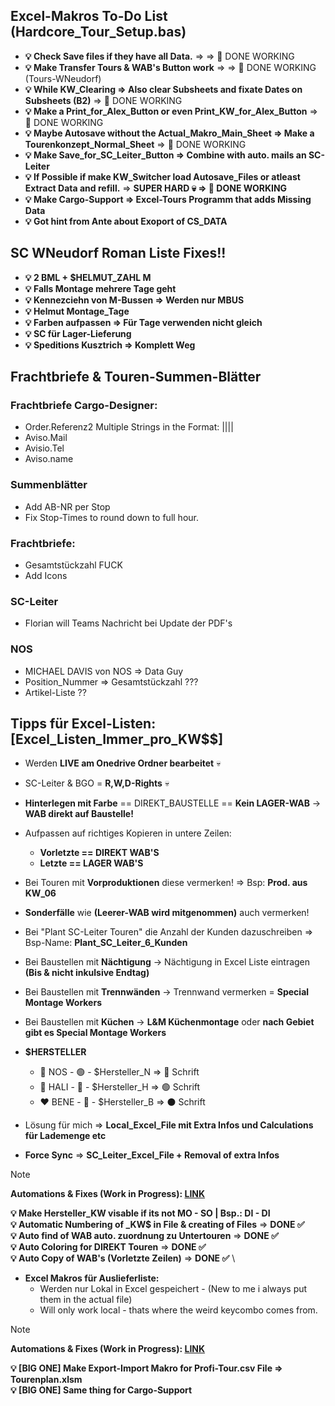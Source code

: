 ## Excel-Makros To-Do List (Hardcore_Tour_Setup.bas)
- **💡 Check Save files if they have all Data.** => => 💚 DONE WORKING
- **💡 Make Transfer Tours & WAB's Button work** => => 💚 DONE WORKING (Tours-WNeudorf)
- **💡 While KW_Clearing => Also clear Subsheets and fixate Dates on Subsheets (B2)** => 💚 DONE WORKING
- **💡 Make a Print_for_Alex_Button or even Print_KW_for_Alex_Button** => 💚 DONE WORKING
- **💡 Maybe Autosave without the Actual_Makro_Main_Sheet => Make a Tourenkonzept_Normal_Sheet** => 💚 DONE WORKING
- **💡 Make Save_for_SC_Leiter_Button => Combine with auto. mails an SC-Leiter**
- **💡 If Possible if make KW_Switcher load Autosave_Files or atleast Extract Data and refill.** => **SUPER HARD 💀 => 💚 DONE WORKING**
- **💡 Make Cargo-Support => Excel-Tours Programm that adds Missing Data**
- **💡 Got hint from Ante about Exoport of CS_DATA**

## SC WNeudorf Roman Liste Fixes!!
- **💡 2 BML + $HELMUT_ZAHL M**
- **💡 Falls Montage mehrere Tage geht**
- **💡 Kennezciehn von M-Bussen => Werden nur MBUS**
- **💡 Helmut Montage_Tage**
- **💡 Farben aufpassen => Für Tage verwenden nicht gleich**
- **💡 SC für Lager-Lieferung**
- **💡 Speditions Kusztrich => Komplett Weg**

## Frachtbriefe & Touren-Summen-Blätter

### Frachtbriefe Cargo-Designer:
- Order.Referenz2 Multiple Strings in the Format: ||||
- Aviso.Mail
- Avisio.Tel
- Aviso.name

### Summenblätter
- Add AB-NR per Stop
- Fix Stop-Times to round down to full hour.

### Frachtbriefe:
- Gesamtstückzahl FUCK
- Add Icons

### SC-Leiter
- Florian will Teams Nachricht bei Update der PDF's 

### NOS
- MICHAEL DAVIS von NOS => Data Guy
- Position_Nummer => Gesamtstückzahl ??? 
- Artikel-Liste ?? 


## Tipps für Excel-Listen: [Excel_Listen_Immer_pro_KW$$]
- Werden **LIVE am Onedrive Ordner bearbeitet** 💀
- SC-Leiter & BGO = **R,W,D-Rights** 💀

- **Hinterlegen mit Farbe** == DIREKT_BAUSTELLE == **Kein LAGER-WAB** -> **WAB direkt auf Baustelle!**

- Aufpassen auf richtiges Kopieren in untere Zeilen:
  - **Vorletzte == DIREKT WAB'S**
  - **Letzte == LAGER WAB'S**

- Bei Touren mit **Vorproduktionen** diese vermerken! => Bsp: **Prod. aus KW_06**
- **Sonderfälle** wie **(Leerer-WAB wird mitgenommen)** auch vermerken!
- Bei "Plant SC-Leiter Touren" die Anzahl der Kunden dazuschreiben => Bsp-Name: **Plant_SC_Leiter_6_Kunden**
- Bei Baustellen mit **Nächtigung** -> Nächtigung in Excel Liste eintragen **(Bis & nicht inkulsive Endtag)**
- Bei Baustellen mit **Trennwänden** -> Trennwand vermerken = **Special Montage Workers**
- Bei Baustellen mit **Küchen** -> **L&M Küchenmontage** oder **nach Gebiet gibt es Special Montage Workers**

- **$HERSTELLER**
    - 💚 NOS  - 🟢 - $Hersteller_N => 🔵 Schrift
    - 💙 HALI - 🔵 - $Hersteller_H => 🟢 Schrift
    - ❤️ BENE - 🔴 - $Hersteller_B => ⚫ Schrift


- Lösung für mich => **Local_Excel_File mit Extra Infos und Calculations für Lademenge etc**
- **Force Sync** => **SC_Leiter_Excel_File + Removal of extra Infos**
> [!NOTE]
> **Automations & Fixes (Work in Progress): [LINK](../excel_makros/Modul1.bas)**
> 
> **💡 Make Hersteller_KW visable if its not MO - SO | Bsp.: DI - DI**\
> **💡 Automatic Numbering of _KW$ in File & creating of Files** => **DONE ✅** \
> **💡 Auto find of WAB auto. zuordnung zu Untertouren** => **DONE ✅** \
> **💡 Auto Coloring for DIREKT Touren** => **DONE ✅** \
> **💡 Auto Copy of WAB's (Vorletzte Zeilen)** => **DONE ✅** \

- **Excel Makros für Auslieferliste:**
    - Werden nur Lokal in Excel gespeichert - (New to me i always put them in the actual file) 
    - Will only work local - thats where the weird keycombo comes from.

> [!NOTE]
> **Automations & Fixes (Work in Progress): [LINK](../excel_makros/Modul1.bas)**
> 
> **💡 [BIG ONE] Make Export-Import Makro for Profi-Tour.csv File => Tourenplan.xlsm** \
> **💡 [BIG ONE] Same thing for Cargo-Support** 
